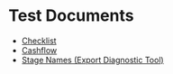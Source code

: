 # Test Documents

- [Checklist](checklist.docx)
- [Cashflow](cashflow.xlsm)
- [Stage Names (Export Diagnostic Tool)](stagenames.pdf)

